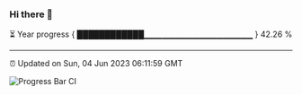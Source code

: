 ### Hi there 👋

⏳ Year progress { ████████████▁▁▁▁▁▁▁▁▁▁▁▁▁▁▁▁▁▁ } 42.26 %

---

⏰ Updated on Sun, 04 Jun 2023 06:11:59 GMT

![Progress Bar CI](https://github.com/liununu/liununu/workflows/Progress%20Bar%20CI/badge.svg)
